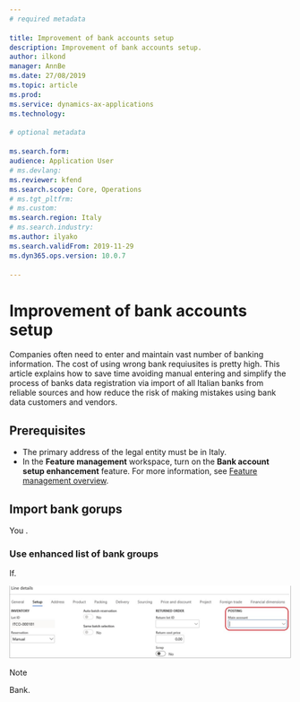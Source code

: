```yaml
---
# required metadata

title: Improvement of bank accounts setup
description: Improvement of bank accounts setup.
author: ilkond
manager: AnnBe
ms.date: 27/08/2019
ms.topic: article
ms.prod: 
ms.service: dynamics-ax-applications
ms.technology: 

# optional metadata

ms.search.form: 
audience: Application User
# ms.devlang: 
ms.reviewer: kfend
ms.search.scope: Core, Operations
# ms.tgt_pltfrm: 
# ms.custom: 
ms.search.region: Italy
# ms.search.industry: 
ms.author: ilyako
ms.search.validFrom: 2019-11-29
ms.dyn365.ops.version: 10.0.7

---
```


# Improvement of bank accounts setup

Companies often need to enter and maintain vast number of banking information. The cost of using wrong bank requiusites is pretty high.
This article explains how to save time avoiding manual entering and simplify the process of banks data registration via import of all Italian banks from reliable sources and how reduce the risk of making mistakes using bank data customers and vendors.

## Prerequisites

- The primary address of the legal entity must be in Italy.
- In the **Feature management** workspace, turn on the **Bank account setup enhancement** feature. For more information, see [Feature management overview](../../fin-and-ops/get-started/feature-management/feature-management-overview.md).

## Import bank gorups

You .

### Use enhanced list of bank groups

If.

![Clearing the main account](media/emea-ita-exil-separate-account-credit-pic2.JPG)

> [!NOTE]
> Bank.
